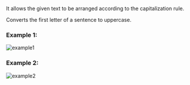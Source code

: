 
It allows the given text to be arranged according to the capitalization rule.

Converts the first letter of a sentence to uppercase.
### Example 1:
![example1](https://user-images.githubusercontent.com/108831247/182926031-c96f20f8-b10d-479f-80f4-d02ee362a185.png)
### Example 2:
![example2](https://user-images.githubusercontent.com/108831247/182927632-0579b03a-7228-4785-b4fc-3a472613757f.png)
